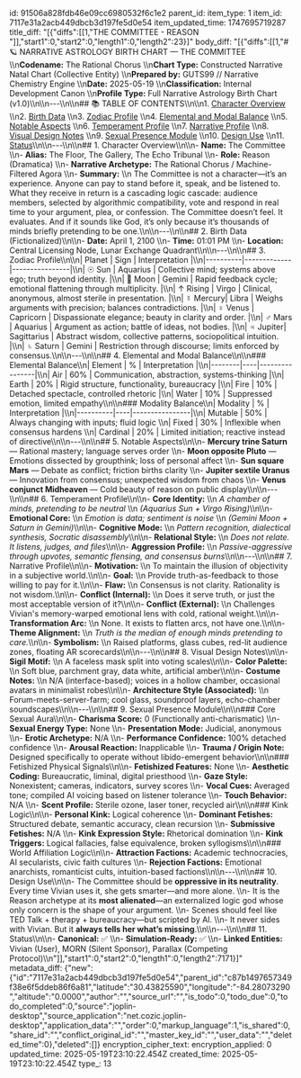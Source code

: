 id: 91506a828fdb46e09cc6980532f6c1e2
parent_id: 
item_type: 1
item_id: 7117e31a2acb449dbcb3d197fe5d0e54
item_updated_time: 1747695719287
title_diff: "[{\"diffs\":[[1,\"THE COMMITTEE - REASON \"]],\"start1\":0,\"start2\":0,\"length1\":0,\"length2\":23}]"
body_diff: "[{\"diffs\":[[1,\"# 🪐 NARRATIVE ASTROLOGY BIRTH CHART — THE COMMITTEE  \\\n**Codename:** The Rational Chorus  \\\n**Chart Type:** Constructed Narrative Natal Chart (Collective Entity)  \\\n**Prepared by:** GUTS99 // Narrative Chemistry Engine  \\\n**Date:** 2025-05-19  \\\n**Classification:** Internal Development Canon  \\\n**Profile Type:** Full Narrative Astrology Birth Chart (v1.0)\\\n\\\n---\\\n\\\n## 📚 TABLE OF CONTENTS\\\n\\\n1. [Character Overview](#character-overview)  \\\n2. [Birth Data](#birth-data-fictionalized)  \\\n3. [Zodiac Profile](#zodiac-profile)  \\\n4. [Elemental and Modal Balance](#elemental-and-modal-balance)  \\\n5. [Notable Aspects](#notable-aspects)  \\\n6. [Temperament Profile](#temperament-profile)  \\\n7. [Narrative Profile](#narrative-profile)  \\\n8. [Visual Design Notes](#visual-design-notes)  \\\n9. [Sexual Presence Module](#sexual-presence-module)  \\\n10. [Design Use](#design-use)  \\\n11. [Status](#status)\\\n\\\n---\\\n\\\n## 1. Character Overview\\\n\\\n- **Name:** The Committee  \\\n- **Alias:** The Floor, The Gallery, The Echo Tribunal  \\\n- **Role:** Reason (Dramatica)  \\\n- **Narrative Archetype:** The Rational Chorus / Machine-Filtered Agora  \\\n- **Summary:**  \\\n  The Committee is not a character—it’s an experience. Anyone can pay to stand before it, speak, and be listened to. What they receive in return is a cascading logic cascade: audience members, selected by algorithmic compatibility, vote and respond in real time to your argument, plea, or confession. The Committee doesn’t feel. It evaluates. And if it sounds like God, it’s only because it’s thousands of minds briefly pretending to be one.\\\n\\\n---\\\n\\\n## 2. Birth Data (Fictionalized)\\\n\\\n- **Date:** April 1, 2100  \\\n- **Time:** 01:01 PM  \\\n- **Location:** Central Licensing Node, Lunar Exchange Quadrant\\\n\\\n---\\\n\\\n## 3. Zodiac Profile\\\n\\\n| Planet   | Sign        | Interpretation |\\\n|----------|-------------|----------------|\\\n| ☉ Sun    | Aquarius     | Collective mind; systems above ego; truth beyond identity. |\\\n| 🌙 Moon   | Gemini       | Rapid feedback cycle; emotional flattening through multiplicity. |\\\n| ↑ Rising | Virgo        | Clinical, anonymous, almost sterile in presentation. |\\\n| ☿ Mercury| Libra        | Weighs arguments with precision; balances contradictions. |\\\n| ♀ Venus  | Capricorn    | Dispassionate elegance; beauty in clarity and order. |\\\n| ♂ Mars   | Aquarius     | Argument as action; battle of ideas, not bodies. |\\\n| ♃ Jupiter| Sagittarius  | Abstract wisdom, collective patterns, sociopolitical intuition. |\\\n| ♄ Saturn | Gemini       | Restriction through discourse; limits enforced by consensus.\\\n\\\n---\\\n\\\n## 4. Elemental and Modal Balance\\\n\\\n### Elemental Balance\\\n| Element | % | Interpretation |\\\n|--------|----|----------------|\\\n| Air    | 60% | Communication, abstraction, systems-thinking |\\\n| Earth  | 20% | Rigid structure, functionality, bureaucracy |\\\n| Fire   | 10% | Detached spectacle, controlled rhetoric |\\\n| Water  | 10% | Suppressed emotion, limited empathy\\\n\\\n### Modality Balance\\\n| Modality | % | Interpretation |\\\n|----------|----|----------------|\\\n| Mutable  | 50% | Always changing with inputs; fluid logic  \\\n| Fixed    | 30% | Inflexible when consensus hardens  \\\n| Cardinal | 20% | Limited initiation; reactive instead of directive\\\n\\\n---\\\n\\\n## 5. Notable Aspects\\\n\\\n- **Mercury trine Saturn** — Rational mastery; language serves order  \\\n- **Moon opposite Pluto** — Emotions dissected by groupthink; loss of personal affect  \\\n- **Sun square Mars** — Debate as conflict; friction births clarity  \\\n- **Jupiter sextile Uranus** — Innovation from consensus; unexpected wisdom from chaos  \\\n- **Venus conjunct Midheaven** — Cold beauty of reason on public display\\\n\\\n---\\\n\\\n## 6. Temperament Profile\\\n\\\n- **Core Identity:**  \\\n  *A chamber of minds, pretending to be neutral*  \\\n  *(Aquarius Sun + Virgo Rising)*\\\n\\\n- **Emotional Core:**  \\\n  *Emotion is data; sentiment is noise*  \\\n  *(Gemini Moon + Saturn in Gemini)*\\\n\\\n- **Cognitive Mode:**  \\\n  *Pattern recognition, dialectical synthesis, Socratic disassembly*\\\n\\\n- **Relational Style:**  \\\n  *Does not relate. It listens, judges, and files*\\\n\\\n- **Aggression Profile:**  \\\n  *Passive-aggressive through upvotes, semantic flensing, and consensus burns*\\\n\\\n---\\\n\\\n## 7. Narrative Profile\\\n\\\n- **Motivation:**  \\\n  To maintain the illusion of objectivity in a subjective world.\\\n\\\n- **Goal:**  \\\n  Provide truth-as-feedback to those willing to pay for it.\\\n\\\n- **Flaw:**  \\\n  Consensus is not clarity. Rationality is not wisdom.\\\n\\\n- **Conflict (Internal):**  \\\n  Does it serve truth, or just the most acceptable version of it?\\\n\\\n- **Conflict (External):**  \\\n  Challenges Vivian's memory-warped emotional lens with cold, rational weight.\\\n\\\n- **Transformation Arc:**  \\\n  None. It exists to flatten arcs, not have one.\\\n\\\n- **Theme Alignment:**  \\\n  *Truth is the median of enough minds pretending to care.*\\\n\\\n- **Symbolism:**  \\\n  Raised platforms, glass cubes, red-lit audience zones, floating AR scorecards\\\n\\\n---\\\n\\\n## 8. Visual Design Notes\\\n\\\n- **Sigil Motif:**  \\\n  A faceless mask split into voting scales\\\n\\\n- **Color Palette:**  \\\n  Soft blue, parchment gray, data white, artificial amber\\\n\\\n- **Costume Notes:**  \\\n  N/A (interface-based); voices in a hollow chamber, occasional avatars in minimalist robes\\\n\\\n- **Architecture Style (Associated):**  \\\n  Forum-meets-server-farm; cool glass, soundproof layers, echo-chamber soundscapes\\\n\\\n---\\\n\\\n## 9. Sexual Presence Module\\\n\\\n### Core Sexual Aura\\\n\\\n- **Charisma Score:** 0 (Functionally anti-charismatic)  \\\n- **Sexual Energy Type:** None  \\\n- **Presentation Mode:** Judicial, anonymous  \\\n- **Erotic Archetype:** N/A  \\\n- **Performance Confidence:** 100% detached confidence  \\\n- **Arousal Reaction:** Inapplicable  \\\n- **Trauma / Origin Note:** Designed specifically to operate without libido-emergent behavior\\\n\\\n### Fetishized Physical Signals\\\n\\\n- **Fetishized Features:** None  \\\n- **Aesthetic Coding:** Bureaucratic, liminal, digital priesthood  \\\n- **Gaze Style:** Nonexistent; cameras, indicators, survey scores  \\\n- **Vocal Cues:** Averaged tone; compiled AI voicing based on listener tolerance  \\\n- **Touch Behavior:** N/A  \\\n- **Scent Profile:** Sterile ozone, laser toner, recycled air\\\n\\\n### Kink Logic\\\n\\\n- **Personal Kink:** Logical coherence  \\\n- **Dominant Fetishes:** Structured debate, semantic accuracy, clean recursion  \\\n- **Submissive Fetishes:** N/A  \\\n- **Kink Expression Style:** Rhetorical domination  \\\n- **Kink Triggers:** Logical fallacies, false equivalence, broken syllogisms\\\n\\\n### World Affiliation Logic\\\n\\\n- **Attraction Factions:** Academic technocracies, AI secularists, civic faith cultures  \\\n- **Rejection Factions:** Emotional anarchists, romanticist cults, intuition-based factions\\\n\\\n---\\\n\\\n## 10. Design Use\\\n\\\n- The Committee should be **oppressive in its neutrality**. Every time Vivian uses it, she gets smarter—and more alone.  \\\n- It is the Reason archetype at its **most alienated**—an externalized logic god whose only concern is the shape of your argument.  \\\n- Scenes should feel like TED Talk + therapy + bureaucracy—but scripted by AI.  \\\n- It never sides with Vivian. But it **always tells her what’s missing**.\\\n\\\n---\\\n\\\n## 11. Status\\\n\\\n- **Canonical:** ✅  \\\n- **Simulation-Ready:** ✅  \\\n- **Linked Entities:** Vivian (User), MORN (Silent Sponsor), Parallax (Competing Protocol)\\\n\"]],\"start1\":0,\"start2\":0,\"length1\":0,\"length2\":7171}]"
metadata_diff: {"new":{"id":"7117e31a2acb449dbcb3d197fe5d0e54","parent_id":"c87b1497657349f38e6f5ddeb86f6a81","latitude":"30.43825590","longitude":"-84.28073290","altitude":"0.0000","author":"","source_url":"","is_todo":0,"todo_due":0,"todo_completed":0,"source":"joplin-desktop","source_application":"net.cozic.joplin-desktop","application_data":"","order":0,"markup_language":1,"is_shared":0,"share_id":"","conflict_original_id":"","master_key_id":"","user_data":"","deleted_time":0},"deleted":[]}
encryption_cipher_text: 
encryption_applied: 0
updated_time: 2025-05-19T23:10:22.454Z
created_time: 2025-05-19T23:10:22.454Z
type_: 13